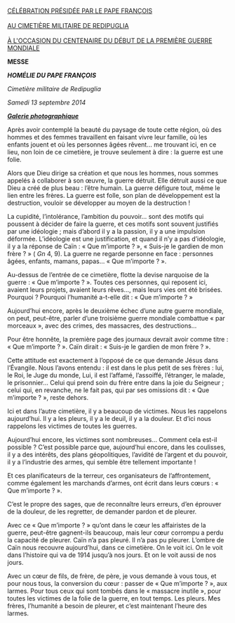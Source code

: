 [CÉLÉBRATION PRÉSIDÉE PAR LE PAPE FRANÇOIS \
\
AU CIMETIÈRE MILITAIRE DE REDIPUGLIA \
\
À L'OCCASION DU CENTENAIRE DU DÉBUT DE LA PREMIÈRE GUERRE MONDIALE](/content/francesco/fr/travels/2014/documents/papa-francesco-programma-sacrario-redipuglia-2014.html)

**MESSE**

***HOMÉLIE DU PAPE FRANÇOIS***

*Cimetière militaire de Redipuglia*

*Samedi 13 septembre 2014*

***[Galerie photographique](http://www.photogallery.va/content/photogallery/fr/eventi/redipuglia2014.html)***

Après avoir contemplé la beauté du paysage de toute cette région, où des hommes et des femmes travaillent en faisant vivre leur famille, où les enfants jouent et où les personnes âgées rêvent… me trouvant ici, en ce lieu, non loin de ce cimetière, je trouve seulement à dire : la guerre est une folie.

Alors que Dieu dirige sa création et que nous les hommes, nous sommes appelés à collaborer à son œuvre, la guerre détruit. Elle détruit aussi ce que Dieu a créé de plus beau : l’être humain. La guerre défigure tout, même le lien entre les frères. La guerre est folle, son plan de développement est la destruction, vouloir se développer au moyen de la destruction !

La cupidité, l’intolérance, l’ambition du pouvoir… sont des motifs qui poussent à décider de faire la guerre, et ces motifs sont souvent justifiés par une idéologie ; mais d’abord il y a la passion, il y a une impulsion déformée. L’idéologie est une justification, et quand il n’y a pas d’idéologie, il y a la réponse de Caïn : « Que m’importe ? », « Suis-je le gardien de mon frère ? » ( *Gn* 4, 9). La guerre ne regarde personne en face : personnes âgées, enfants, mamans, papas… « Que m’importe ? ».

Au-dessus de l’entrée de ce cimetière, flotte la devise narquoise de la guerre : « Que m’importe ? ». Toutes ces personnes, qui reposent ici, avaient leurs projets, avaient leurs rêves…, mais leurs vies ont été brisées. Pourquoi ? Pourquoi l’humanité a-t-elle dit : « Que m’importe ? »

Aujourd’hui encore, après le deuxième échec d’une autre guerre mondiale, on peut, peut-être, parler d’une troisième guerre mondiale combattue « par morceaux », avec des crimes, des massacres, des destructions…

Pour être honnête, la première page des journaux devrait avoir comme titre : « Que m’importe ? ». Caïn dirait : « Suis-je le gardien de mon frère ? ».

Cette attitude est exactement à l’opposé de ce que demande Jésus dans l’Évangile. Nous l’avons entendu : il est dans le plus petit de ses frères : lui, le Roi, le Juge du monde, Lui, il est l’affamé, l’assoiffé, l’étranger, le malade, le prisonnier… Celui qui prend soin du frère entre dans la joie du Seigneur ; celui qui, en revanche, ne le fait pas, qui par ses omissions dit : « Que m’importe ? », reste dehors.

Ici et dans l’autre cimetière, il y a beaucoup de victimes. Nous les rappelons aujourd’hui. Il y a les pleurs, il y a le deuil, il y a la douleur. Et d’ici nous rappelons les victimes de toutes les guerres.

Aujourd’hui encore, les victimes sont nombreuses… Comment cela est-il possible ? C’est possible parce que, aujourd’hui encore, dans les coulisses, il y a des intérêts, des plans géopolitiques, l’avidité de l’argent et du pouvoir, il y a l’industrie des armes, qui semble être tellement importante !

Et ces planificateurs de la terreur, ces organisateurs de l’affrontement, comme également les marchands d’armes, ont écrit dans leurs cœurs : « Que m’importe ? ».

C’est le propre des sages, que de reconnaître leurs erreurs, d’en éprouver de la douleur, de les regretter, de demander pardon et de pleurer.

Avec ce « Que m’importe ? » qu’ont dans le cœur les affairistes de la guerre, peut-être gagnent-ils beaucoup, mais leur cœur corrompu a perdu la capacité de pleurer. Caïn n’a pas pleuré. Il n’a pas pu pleurer. L’ombre de Caïn nous recouvre aujourd’hui, dans ce cimetière. On le voit ici. On le voit dans l’histoire qui va de 1914 jusqu’à nos jours. Et on le voit aussi de nos jours.

Avec un cœur de fils, de frère, de père, je vous demande à vous tous, et pour nous tous, la conversion du cœur : passer de « Que m’importe ? », aux larmes. Pour tous ceux qui sont tombés dans le « massacre inutile », pour toutes les victimes de la folie de la guerre, en tout temps. Les pleurs. Mes frères, l’humanité a besoin de pleurer, et c’est maintenant l’heure des larmes.